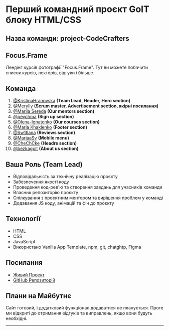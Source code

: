 # Перший командний проєкт GoIT блоку HTML/CSS
## Назва команди: project-CodeCrafters

## **Focus.Frame**

Лендінг курсів фотографії "Focus.Frame". Тут ви можете побачити список курсів, лекторів, відгуки і більше.

## Команда

1. [@KristinaHranovska](https://github.com/KristinaHranovska) **(Team Lead, Header, Hero section)**
2. [@Merylly](https://github.com/Merylly) **(Scrum master, Advertisement section, якірні посилання)**
3. [@Mariia Sereda](https://github.com/MariiaSereda)  **(Our mentors section)**
4. [@peychma](https://github.com/peychma) **(Sign up section)**
5. [@Olena-Ignatenko](https://github.com/Olena-Ignatenko) **(Our courses section)**
6. [@Maria Khaklenko](https://github.com/MariaKhaklenko) **(Footer section)**
7. [@Sw1tlana](https://github.com/Sw1tlana) **(Reviews section)**
8. [@MariaaSv](https://github.com/MariaaSv) **(Mobile menu)**
9. [@CheChCke](https://github.com/CheChCke) **(Headre section)**
10. [@bezkagoit](https://github.com/bezkagoit) **(About us section)**

## Ваша Роль (Team Lead)

- Відповідальність за технічну реалізацію проєкту
- Забезпечення якості коду
- Проведення код-рев'ю та створення завдань для учасників команди
- Власник репозиторію проєкту
- Спілкування з проєктним ментором та вирішення проблем у команді
- Додавання JS коду, анімацій та фіч до проєкту

## Технології

- HTML
- CSS
- JavaScript
- Використано Vanilla App Template, npm, git, chatghtp, Figma

## Посилання

- [Живий Проект](https://kristinahranovska.github.io/project-CodeCrafters/)
- [GitHub Репозиторій](https://github.com/KristinaHranovska/project-CodeCrafters)

## Плани на Майбутнє

Сайт готовий, і додатковий функціонал додаватися не планується. Проте ми відкриті до отримання відгуків та виправлень, якщо вони будуть необхідні.

---

